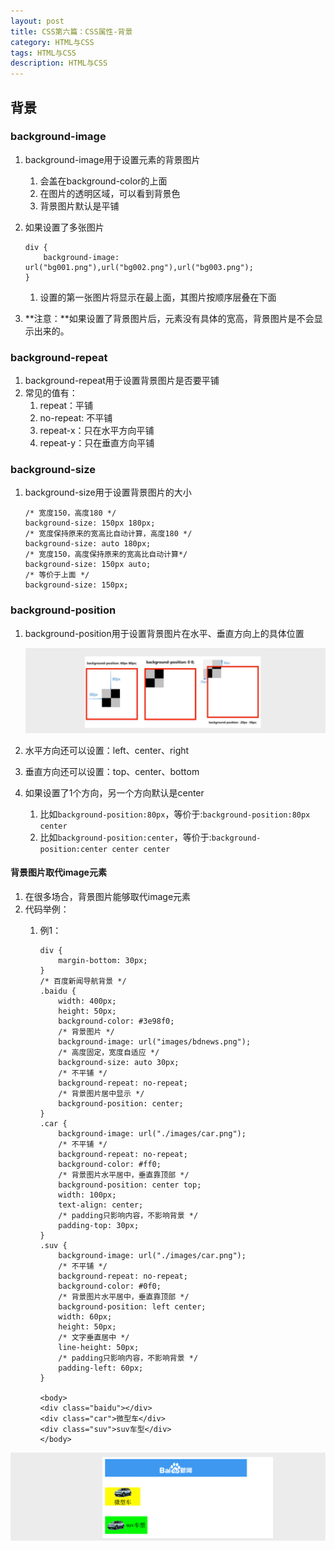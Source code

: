 ```yaml
---
layout: post
title: CSS第六篇：CSS属性-背景
category: HTML与CSS
tags: HTML与CSS
description: HTML与CSS
--- 
```


## 背景
### background-image
1. background-image用于设置元素的背景图片
    1. 会盖在background-color的上面
    2. 在图片的透明区域，可以看到背景色
    3. 背景图片默认是平铺
2. 如果设置了多张图片
    
    ```
    div {
        background-image: url("bg001.png"),url("bg002.png"),url("bg003.png");
    }
    ```
    
    1. 设置的第一张图片将显示在最上面，其图片按顺序层叠在下面
3. **注意：**如果设置了背景图片后，元素没有具体的宽高，背景图片是不会显示出来的。

### background-repeat
1. background-repeat用于设置背景图片是否要平铺
2. 常见的值有：
    1. repeat：平铺
    2. no-repeat: 不平铺
    3. repeat-x：只在水平方向平铺
    4. repeat-y：只在垂直方向平铺

### background-size
1. background-size用于设置背景图片的大小
    
    ```
    /* 宽度150，高度180 */
    background-size: 150px 180px;
    /* 宽度保持原来的宽高比自动计算，高度180 */
    background-size: auto 180px;
    /* 宽度150，高度保持原来的宽高比自动计算*/
    background-size: 150px auto;
    /* 等价于上面 */
    background-size: 150px;
    ```
    
### background-position
1. background-position用于设置背景图片在水平、垂直方向上的具体位置

    ![pic](https://raw.githubusercontent.com/zhoghua123/imgsBed/master/webzh_25.png)
2. 水平方向还可以设置：left、center、right
3. 垂直方向还可以设置：top、center、bottom
4. 如果设置了1个方向，另一个方向默认是center
    1. 比如`background-position:80px`，等价于:`background-position:80px center`
    2. 比如`background-position:center`，等价于:`background-position:center center center`

#### 背景图片取代image元素
1. 在很多场合，背景图片能够取代image元素
2. 代码举例：
    1. 例1：
        
        ```
        div {
            margin-bottom: 30px;
        }
        /* 百度新闻导航背景 */
        .baidu {
            width: 400px;
            height: 50px;
            background-color: #3e98f0;
            /* 背景图片 */
            background-image: url("images/bdnews.png");
            /* 高度固定，宽度自适应 */
            background-size: auto 30px;
            /* 不平铺 */
            background-repeat: no-repeat;
            /* 背景图片居中显示 */
            background-position: center;
        }
        .car {
            background-image: url("./images/car.png");
            /* 不平铺 */
            background-repeat: no-repeat;
            background-color: #ff0;
            /* 背景图片水平居中，垂直靠顶部 */
            background-position: center top;
            width: 100px;
            text-align: center;
            /* padding只影响内容，不影响背景 */
            padding-top: 30px;
        }
        .suv {
            background-image: url("./images/car.png");
            /* 不平铺 */
            background-repeat: no-repeat;
            background-color: #0f0;
            /* 背景图片水平居中，垂直靠顶部 */
            background-position: left center;
            width: 60px;
            height: 50px;
            /* 文字垂直居中 */
            line-height: 50px;
            /* padding只影响内容，不影响背景 */
            padding-left: 60px;
        }
        
        <body>
        <div class="baidu"></div>
        <div class="car">微型车</div>
        <div class="suv">suv车型</div>
        </body>
        ```

![pic](https://raw.githubusercontent.com/zhoghua123/imgsBed/master/webzh_26.png)


